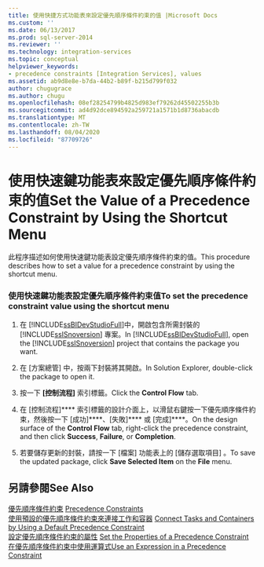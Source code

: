 ```yaml
---
title: 使用快捷方式功能表來設定優先順序條件約束的值 |Microsoft Docs
ms.custom: ''
ms.date: 06/13/2017
ms.prod: sql-server-2014
ms.reviewer: ''
ms.technology: integration-services
ms.topic: conceptual
helpviewer_keywords:
- precedence constraints [Integration Services], values
ms.assetid: ab9d8e8e-b7da-44b2-b89f-b215d799f032
author: chugugrace
ms.author: chugu
ms.openlocfilehash: 08ef28254799b4825d983ef79262d45502255b3b
ms.sourcegitcommit: ad4d92dce894592a259721a1571b1d8736abacdb
ms.translationtype: MT
ms.contentlocale: zh-TW
ms.lasthandoff: 08/04/2020
ms.locfileid: "87709726"
---
```

# <a name="set-the-value-of-a-precedence-constraint-by-using-the-shortcut-menu"></a><span data-ttu-id="002d3-102">使用快速鍵功能表來設定優先順序條件約束的值</span><span class="sxs-lookup"><span data-stu-id="002d3-102">Set the Value of a Precedence Constraint by Using the Shortcut Menu</span></span>
  <span data-ttu-id="002d3-103">此程序描述如何使用快速鍵功能表設定優先順序條件約束的值。</span><span class="sxs-lookup"><span data-stu-id="002d3-103">This procedure describes how to set a value for a precedence constraint by using the shortcut menu.</span></span>  
  
### <a name="to-set-the-precedence-constraint-value-using-the-shortcut-menu"></a><span data-ttu-id="002d3-104">使用快速鍵功能表設定優先順序條件約束值</span><span class="sxs-lookup"><span data-stu-id="002d3-104">To set the precedence constraint value using the shortcut menu</span></span>  
  
1.  <span data-ttu-id="002d3-105">在 [!INCLUDE[ssBIDevStudioFull](../includes/ssbidevstudiofull-md.md)]中，開啟包含所需封裝的 [!INCLUDE[ssISnoversion](../includes/ssisnoversion-md.md)] 專案。</span><span class="sxs-lookup"><span data-stu-id="002d3-105">In [!INCLUDE[ssBIDevStudioFull](../includes/ssbidevstudiofull-md.md)], open the [!INCLUDE[ssISnoversion](../includes/ssisnoversion-md.md)] project that contains the package you want.</span></span>  
  
2.  <span data-ttu-id="002d3-106">在 [方案總管] 中，按兩下封裝將其開啟。</span><span class="sxs-lookup"><span data-stu-id="002d3-106">In Solution Explorer, double-click the package to open it.</span></span>  
  
3.  <span data-ttu-id="002d3-107">按一下 **[控制流程]** 索引標籤。</span><span class="sxs-lookup"><span data-stu-id="002d3-107">Click the **Control Flow** tab.</span></span>  
  
4.  <span data-ttu-id="002d3-108">在 [控制流程]\*\*\*\* 索引標籤的設計介面上，以滑鼠右鍵按一下優先順序條件約束，然後按一下 [成功]\*\*\*\*、[失敗]\*\*\*\* 或 [完成]\*\*\*\*。</span><span class="sxs-lookup"><span data-stu-id="002d3-108">On the design surface of the **Control Flow** tab, right-click the precedence constraint, and then click **Success**, **Failure**, or **Completion**.</span></span>  
  
5.  <span data-ttu-id="002d3-109">若要儲存更新的封裝，請按一下 [檔案]  功能表上的 [儲存選取項目]  。</span><span class="sxs-lookup"><span data-stu-id="002d3-109">To save the updated package, click **Save Selected Item** on the **File** menu.</span></span>  
  
## <a name="see-also"></a><span data-ttu-id="002d3-110">另請參閱</span><span class="sxs-lookup"><span data-stu-id="002d3-110">See Also</span></span>  
 <span data-ttu-id="002d3-111">[優先順序條件約束](control-flow/precedence-constraints.md) </span><span class="sxs-lookup"><span data-stu-id="002d3-111">[Precedence Constraints](control-flow/precedence-constraints.md) </span></span>  
 <span data-ttu-id="002d3-112">[使用預設的優先順序條件約束來連接工作和容器](../../2014/integration-services/connect-tasks-and-containers-by-using-a-default-precedence-constraint.md) </span><span class="sxs-lookup"><span data-stu-id="002d3-112">[Connect Tasks and Containers by Using a Default Precedence Constraint](../../2014/integration-services/connect-tasks-and-containers-by-using-a-default-precedence-constraint.md) </span></span>  
 <span data-ttu-id="002d3-113">[設定優先順序條件約束的屬性](../../2014/integration-services/set-the-properties-of-a-precedence-constraint.md) </span><span class="sxs-lookup"><span data-stu-id="002d3-113">[Set the Properties of a Precedence Constraint](../../2014/integration-services/set-the-properties-of-a-precedence-constraint.md) </span></span>  
 [<span data-ttu-id="002d3-114">在優先順序條件約束中使用運算式</span><span class="sxs-lookup"><span data-stu-id="002d3-114">Use an Expression in a Precedence Constraint</span></span>](../../2014/integration-services/use-an-expression-in-a-precedence-constraint.md)  
  
  
